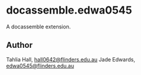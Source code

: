 # docassemble.edwa0545

A docassemble extension.

## Author

Tahlia Hall, hall0642@flinders.edu.au
Jade Edwards, edwa0545@flinders.edu.au


